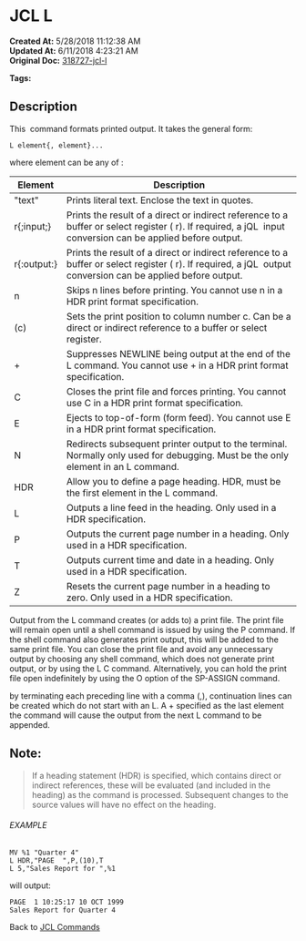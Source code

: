 # JCL L

**Created At:** 5/28/2018 11:12:38 AM  
**Updated At:** 6/11/2018 4:23:21 AM  
**Original Doc:** [318727-jcl-l](https://docs.jbase.com/45792-jcl/318727-jcl-l)  

**Tags:**
<badge text='print' vertical='middle' />
<badge text='jcl' vertical='middle' />

## Description 

This  command formats printed output. It takes the general form:

```
L element{, element}...
```

where element can be any of :


| Element<br> | Description<br> |
| --- | --- |
| "text"<br> | Prints literal text. Enclose the text in quotes.<br> |
| r{;input;}<br> | Prints the result of a direct or indirect reference to a buffer or select register ( r). If required, a jQL  input conversion can be applied before output.<br> |
| r{:output:}<br> | Prints the result of a direct or indirect reference to a buffer or select register ( r). If required, a jQL  output conversion can be applied before output.<br> |
| n<br> | Skips n lines before printing. You cannot use n in a HDR print format specification.<br> |
| (c)<br> | Sets the print position to column number c. Can be a direct or indirect reference to a buffer or select register.<br> |
| +<br> | Suppresses NEWLINE being output at the end of the L command. You cannot use + in a HDR print format specification.<br> |
| C<br> | Closes the print file and forces printing. You cannot use C in a HDR print format specification.<br> |
| E<br> | Ejects to top-of-form (form feed). You cannot use E in a HDR print format specification.<br> |
| N<br> | Redirects subsequent printer output to the terminal. Normally only used for debugging. Must be the only element in an L command.<br> |
| HDR<br> | Allow you to define a page heading. HDR, must be the first element in the L command.<br> |
| L<br> | Outputs a line feed in the heading. Only used in a HDR specification.<br> |
| P<br> | Outputs the current page number in a heading. Only used in a HDR specification.<br> |
| T<br> | Outputs current time and date in a heading. Only used in a HDR specification.<br> |
| Z<br> | Resets the current page number in a heading to zero. Only used in a HDR specification.<br> |




Output from the L command creates (or adds to) a print file. The print file will remain open until a shell command is issued by using the P command. If the shell command also generates print output, this will be added to the same print file. You can close the print file and avoid any unnecessary output by choosing any shell command, which does not generate print output, or by using the L C command. Alternatively, you can hold the print file open indefinitely by using the O option of the SP-ASSIGN command.

by terminating each preceding line with a comma (,), continuation lines can be created which do not start with an L. A + specified as the last element the command will cause the output from the next L command to be appended.



## Note: 


> If a heading statement (HDR) is specified, which contains direct or indirect references, these will be evaluated (and included in the heading) as the command is processed. Subsequent changes to the source values will have no effect on the heading.




###### EXAMPLE

```
MV %1 "Quarter 4"
L HDR,"PAGE  ",P,(10),T
L 5,"Sales Report for ",%1
```

will output:

```
PAGE  1 10:25:17 10 OCT 1999
Sales Report for Quarter 4
```



Back to [JCL Commands](./../jcl-commands)
